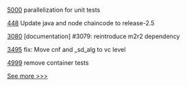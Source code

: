 
[5000](https://github.com/hyperledger/besu/pull/5000) parallelization for unit tests

[448](https://github.com/hyperledger/fabric-test/pull/448) Update java and node chaincode to release-2.5

[3080](https://github.com/hyperledger/iroha/pull/3080) [documentation] #3079: reintroduce m2r2 dependency

[3495](https://github.com/hyperledger/aries-framework-go/pull/3495) fix: Move cnf and _sd_alg to vc level

[4999](https://github.com/hyperledger/besu/pull/4999) remove container tests


[See more >>>](https://start-here.hyperledger.org/pull-requests)
